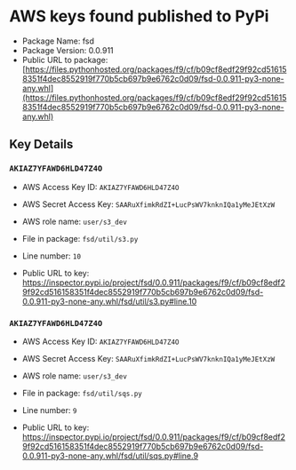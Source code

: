 # AWS keys found published to PyPi

* Package Name: fsd
* Package Version: 0.0.911
* Public URL to package: [https://files.pythonhosted.org/packages/f9/cf/b09cf8edf29f92cd516158351f4dec8552919f770b5cb697b9e6762c0d09/fsd-0.0.911-py3-none-any.whl](https://files.pythonhosted.org/packages/f9/cf/b09cf8edf29f92cd516158351f4dec8552919f770b5cb697b9e6762c0d09/fsd-0.0.911-py3-none-any.whl)

## Key Details

### `AKIAZ7YFAWD6HLD47Z4O`

* AWS Access Key ID: `AKIAZ7YFAWD6HLD47Z4O`
* AWS Secret Access Key: `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` 
* AWS role name: `user/s3_dev`
* File in package: `fsd/util/s3.py`
* Line number: `10`

* Public URL to key: https://inspector.pypi.io/project/fsd/0.0.911/packages/f9/cf/b09cf8edf29f92cd516158351f4dec8552919f770b5cb697b9e6762c0d09/fsd-0.0.911-py3-none-any.whl/fsd/util/s3.py#line.10



### `AKIAZ7YFAWD6HLD47Z4O`

* AWS Access Key ID: `AKIAZ7YFAWD6HLD47Z4O`
* AWS Secret Access Key: `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` 
* AWS role name: `user/s3_dev`
* File in package: `fsd/util/sqs.py`
* Line number: `9`

* Public URL to key: https://inspector.pypi.io/project/fsd/0.0.911/packages/f9/cf/b09cf8edf29f92cd516158351f4dec8552919f770b5cb697b9e6762c0d09/fsd-0.0.911-py3-none-any.whl/fsd/util/sqs.py#line.9


